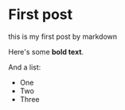 # First post

this is my first post by markdown

Here's some __bold text__.

And a list:

* One
* Two
* Three